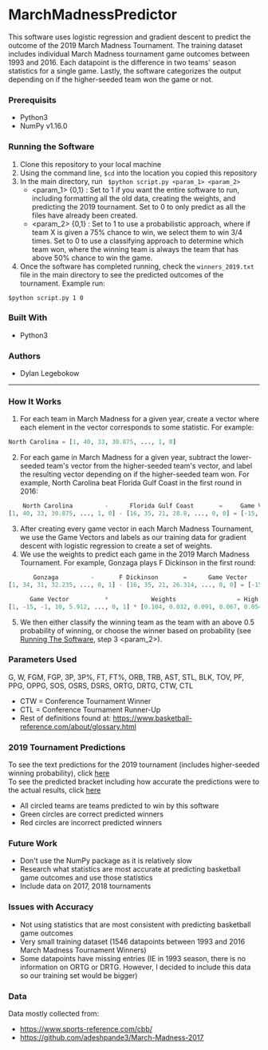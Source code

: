 # MarchMadnessPredictor
This software uses logistic regression and gradient descent to predict the outcome of the 2019 March Madness Tournament. The training dataset includes individual March Madness tournament game outcomes between 1993 and 2016. Each datapoint is the difference in two teams' season statistics for a single game. Lastly, the software categorizes the output depending on if the higher-seeded team won the game or not.

### Prerequisits
- Python3
- NumPy v1.16.0

### Running the Software
1. Clone this repository to your local machine
2. Using the command line, ``` $cd ``` into the location you copied this repository
3. In the main directory, run ``` $python script.py <param_1> <param_2>```<br>
	- <param_1> {0,1} : Set to 1 if you want the entire software to run, including formatting all the old data, creating the weights, and predicting the 2019 tournament. Set to 0 to only predict as all the files have already been created.<br>
	- <param_2> {0,1} : Set to 1 to use a probabilistic approach, where if team X is given a 75% chance to win, we select them to win 3/4 times. Set to 0 to use a classifying approach to determine which team won, where the winning team is always the team that has above 50% chance to win the game. 
4. Once the software has completed running, check the ```winners_2019.txt``` file in the main directory to see the predicted outcomes of the tournament. Example run: 
```ShellSession
$python script.py 1 0
```

### Built With
- Python3

### Authors
- Dylan Legebokow

---

### How It Works
1. For each team in March Madness for a given year, create a vector where each element in the vector corresponds to some statistic. For example:<br>
```python
North Carolina = [1, 40, 33, 30.875, ..., 1, 0]
```
2. For each game in March Madness for a given year, subtract the lower-seeded team's vector from the higher-seeded team's vector, and label the resulting vector depending on if the higher-seeded team won. For example, North Carolina beat Florida Gulf Coast in the first round in 2016:<br>
```python
	North Carolina 	       -      Florida Gulf Coast       = 	 Game Vector	        Label
[1, 40, 33, 30.875, ..., 1, 0] - [16, 35, 21, 28.8, ..., 0, 0] = [-15, 5, 12, 2.075, ... 1, 0]   [1]
```
3. After creating every game vector in each March Madness Tournament, we use the Game Vectors and labels as our training data for gradient descent with logistic regression to create a set of weights.
4. We use the weights to predict each game in the 2019 March Madness Tournament. For example, Gonzaga plays F Dickinson in the first round:
```python
	   Gonzaga	       -	   F Dickinson		 = 	    Game Vector
[1, 34, 31, 32.235, ..., 0, 1] - [16, 35, 21, 26.314, ..., 0, 0] = [-15, -1, 10, 5.912, ..., 0, 1]

	  Game Vector 		   * 			Weights				    = High Seed Wins %
[1, -15, -1, 10, 5.912, ..., 0, 1] * [0.104, 0.032, 0.091, 0.067, 0.054, ..., 0.043, 0.061] = 	   0.982
```
5. We then either classify the winning team as the team with an above 0.5 probability of winning, or choose the winner based on probability (see [Running The Software](#running-the-software), step 3 <param_2>).

### Parameters Used
G, W, FGM, FGP, 3P, 3P%, FT, FT%, ORB, TRB, AST, STL, BLK, TOV, PF, PPG, OPPG, SOS, OSRS, DSRS, ORTG, DRTG, CTW, CTL
- CTW = Conference Tournament Winner
- CTL = Conference Tournament Runner-Up
- Rest of definitions found at:
https://www.basketball-reference.com/about/glossary.html

### 2019 Tournament Predictions
To see the text predictions for the 2019 tournament (includes higher-seeded winning probability), click [here](https://github.com/dylanlegebokow/MarchMadnessPredictor/blob/master/winners_2019.txt)<br>
To see the predicted bracket including how accurate the predictions were to the actual results, click [here](https://github.com/dylanlegebokow/MarchMadnessPredictor/blob/master/2019_Predictions.jpg)<br>
- All circled teams are teams predicted to win by this software
- Green circles are correct predicted winners
- Red circles are incorrect predicted winners

### Future Work
- Don't use the NumPy package as it is relatively slow
- Research what statistics are most accurate at predicting basketball game outcomes and use those statistics
- Include data on 2017, 2018 tournaments

### Issues with Accuracy
- Not using statistics that are most consistent with predicting basketball game outcomes
- Very small training dataset (1546 datapoints between 1993 and 2016 March Madness Tournament Winners)
- Some datapoints have missing entries (IE in 1993 season, there is no information on ORTG or DRTG. However, I decided to include this data so our training set would be bigger) 

### Data
Data mostly collected from:
- https://www.sports-reference.com/cbb/
- https://github.com/adeshpande3/March-Madness-2017
